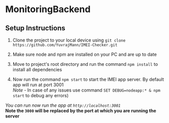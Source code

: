 # MonitoringBackend
## Setup Instructions

 1. Clone the project to your local device using `git clone https://github.com/YuvrajMann/IMEI-Checker.git`
 
 2. Make sure node and npm are installed on your PC and are up to date
  
  3. Move to project's root directory and run the command `npm install` to install all dependencies
4. Now run the command `npm start` to start the IMEI app server. By default app will run at port 3001<br/>
 *Note* - In case of any issues use command `SET DEBUG=nodeapp:* & npm start` to debug any errors)

*You can run now run the app at `http://localhost:3001`*<br/>
**Note the `3000` will be replaced by the port at which you are running the server**
